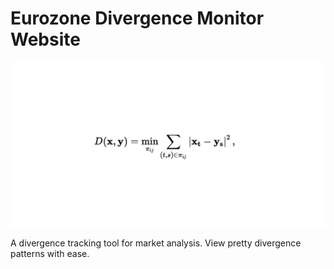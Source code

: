 # Eurozone Divergence Monitor Website

![Eurozone Divergence Monitor](social.jpg)

A divergence tracking tool for market analysis. View pretty divergence patterns with ease.
